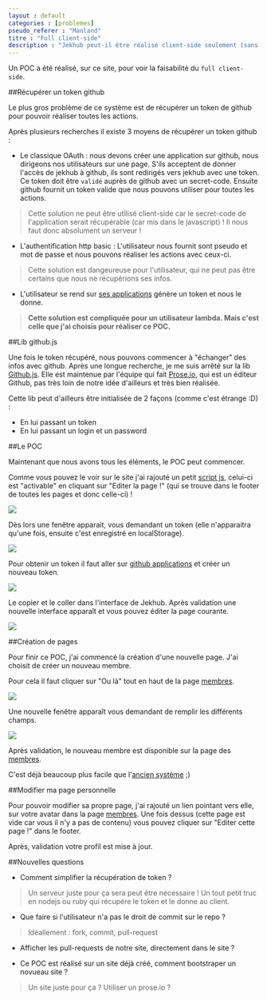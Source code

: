 ```yaml
---
layout : default
categories : [problemes]
pseudo_referer : "Manland"
titre : "Full client-side"
description : "Jekhub peut-il être réalisé client-side seulement (sans serveur) ?"
---
```

Un POC a été réalisé, sur ce site, pour voir la faisabilité du `full client-side`.

##Récupérer un token github

Le plus gros problème de ce système est de récupérer un token de github pour pouvoir réaliser toutes les actions.

Après plusieurs recherches il existe 3 moyens de récupérer un token github :

* Le classique OAuth : nous devons créer une application sur github, nous dirigeons nos utilisateurs sur une page. S'ils acceptent de donner l'accès de jekhub à github, ils sont redirigés vers jekhub avec une token. Ce token doit être `validé` auprès de github avec un secret-code. Ensuite github fournit un token valide que nous pouvons utiliser pour toutes les actions.
  
> Cette solution ne peut être utilisé client-side car le secret-code de l'application serait récupérable (car mis dans le javascript) ! Il nous faut donc absolument un serveur !

* L'authentification http basic : L'utilisateur nous fournit sont pseudo et mot de passe et nous pouvons réaliser les actions avec ceux-ci.

> Cette solution est dangeureuse pour l'utilisateur, qui ne peut pas être certains que nous ne récupérions ses infos.

* L'utilisateur se rend sur [ses applications](https://github.com/settings/applications) génère un token et nous le donne.

> **Cette solution est compliquée pour un utilisateur lambda. Mais c'est celle que j'ai choisis pour réaliser ce POC.**

##Lib github.js

Une fois le token récupéré, nous pouvons commencer à "échanger" des infos avec github. Après une longue recherche, je me suis arrêté sur la lib [Github.js](https://github.com/michael/github). Elle est maintenue par l'équipe qui fait [Prose.io](http://prose.io), qui est un éditeur Github, pas très loin de notre idée d'ailleurs et très bien réalisée.

Cette lib peut d'ailleurs être initialisée de 2 façons (comme c'est étrange :D) :

* En lui passant un token
* En lui passant un login et un password

##Le POC

Maintenant que nous avons tous les éléments, le POC peut commencer.

Comme vous pouvez le voir sur le site j'ai rajouté un petit [script js](https://github.com/manland/jekhub/blob/gh-pages/javascripts/testGithub.js), celui-ci est "activable" en cliquant sur "Editer la page !" (qui se trouve dans le footer de toutes les pages et donc celle-ci) !

![]({{site.baseurl}}/images/problemes/fullClientSide/activateJekhub.png)

Dès lors une fenêtre apparait, vous demandant un token (elle n'apparaitra qu'une fois, ensuite c'est enregistré en localStorage).

![]({{site.baseurl}}/images/problemes/fullClientSide/tokenRequire.png)

Pour obtenir un token il faut aller sur [github applications](https://github.com/settings/applications) et créer un nouveau token.

![]({{site.baseurl}}/images/problemes/fullClientSide/githubToken.png)

Le copier et le coller dans l'interface de Jekhub. Après validation une nouvelle interface apparaît et vous pouvez éditer la page courante.

![]({{site.baseurl}}/images/problemes/fullClientSide/editPage.png)

##Création de pages

Pour finir ce POC, j'ai commencé la création d'une nouvelle page. J'ai choisit de créer un nouveau membre.

Pour cela il faut cliquer sur "Ou là" tout en haut de la page [membres]({{site.baseurl}}/membres.html). 

![]({{site.baseurl}}/images/problemes/fullClientSide/oula.png)

Une nouvelle fenêtre apparaît vous demandant de remplir les différents champs.

![]({{site.baseurl}}/images/problemes/fullClientSide/addMember.png)

Après validation, le nouveau membre est disponible sur la page des [membres]({{site.baseurl}}/membres.html).

C'est déjà beaucoup plus facile que l'[ancien système]({{site.baseurl}}/tutos/2013/11/20/creer-fiche-membre.html) ;)

##Modifier ma page personnelle

Pour pouvoir modifier sa propre page, j'ai rajouté un lien pointant vers elle, sur votre avatar dans la page [membres]({{site.baseurl}}/membres.html). Une fois dessus (cette page est vide car vous il n'y a pas de contenu) vous pouvez cliquer sur "Editer cette page !" dans le footer.

Après, validation votre profil est mise à jour.

##Nouvelles questions

* Comment simplifier la récupération de token ?

> Un serveur juste pour ça sera peut être nécessaire ! Un tout petit truc en nodejs ou ruby qui récupère le token et le donne au client.

* Que faire si l'utilisateur n'a pas le droit de commit sur le repo ?

> Idéallement : fork, commit, pull-request

* Afficher les pull-requests de notre site, directement dans le site ?

* Ce POC est réalisé sur un site déjà créé, comment bootstraper un novueau site ?

> Un site juste pour ça ? Utiliser un prose.io ?